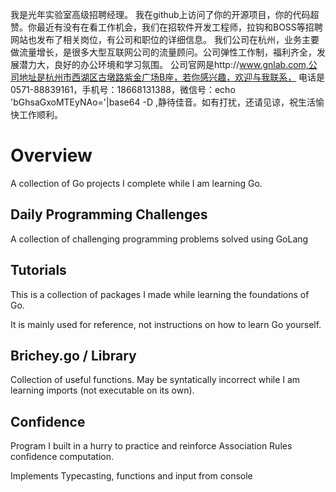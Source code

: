 我是光年实验室高级招聘经理。
我在github上访问了你的开源项目，你的代码超赞。你最近有没有在看工作机会，我们在招软件开发工程师，拉钩和BOSS等招聘网站也发布了相关岗位，有公司和职位的详细信息。
我们公司在杭州，业务主要做流量增长，是很多大型互联网公司的流量顾问。公司弹性工作制，福利齐全，发展潜力大，良好的办公环境和学习氛围。
公司官网是http://www.gnlab.com,公司地址是杭州市西湖区古墩路紫金广场B座，若你感兴趣，欢迎与我联系，
电话是0571-88839161，手机号：18668131388，微信号：echo 'bGhsaGxoMTEyNAo='|base64 -D ,静待佳音。如有打扰，还请见谅，祝生活愉快工作顺利。

Overview
===

A collection of Go projects I complete while I am learning Go.

Daily Programming Challenges
---

A collection of challenging programming problems solved using GoLang

Tutorials
---

This is a collection of packages I made while learning the foundations of Go.

It is mainly used for reference, not instructions on how to 
learn Go yourself.

Brichey.go / Library
---

Collection of useful functions. May be syntatically incorrect while I am 
learning imports (not executable on its own).

Confidence
---

Program I built in a hurry to practice and reinforce Association Rules 
confidence computation.

Implements Typecasting, functions and input from console
